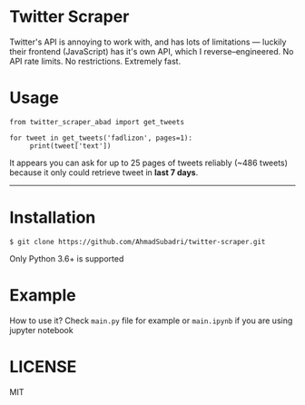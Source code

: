 # Twitter Scraper

Twitter's API is annoying to work with, and has lots of limitations —
luckily their frontend (JavaScript) has it's own API, which I reverse–engineered.
No API rate limits. No restrictions. Extremely fast.

# Usage

    from twitter_scraper_abad import get_tweets

    for tweet in get_tweets('fadlizon', pages=1):
         print(tweet['text'])

It appears you can ask for up to 25 pages of tweets reliably (~486 tweets) because it only could retrieve tweet in **last 7 days**.

---

# Installation

    $ git clone https://github.com/AhmadSubadri/twitter-scraper.git

Only Python 3.6+ is supported

# Example

How to use it? Check `main.py` file for example or `main.ipynb` if you are using jupyter notebook

# LICENSE

MIT
